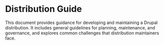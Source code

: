 # Distribution Guide

This document provides guidance for developing and maintaining a Drupal distribution. It includes general guidelines for planning, maintenance, and governance, and explores common challenges that distribution maintainers face.

